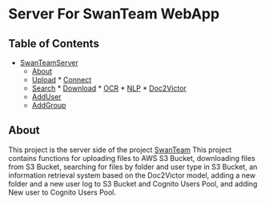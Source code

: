 # Server For SwanTeam WebApp

## Table of Contents
* [SwanTeamServer](#Server-For-Swan-Team-WebApp)
  * [About](#about)
  * [Upload](#Upload)
        * [Connect](#Connect-To-S3-Bucket)
  * [Search](#support)
        * [Download](#Download)
        * [OCR](#OCR)
        * [NLP](#NLP)
        * [Doc2Victor](#Document-To-Victor)
   * [AddUser](#Add-User)
   * [AddGroup](#Add-Group)

## About
This project is the server side of the project [SwanTeam](https://github.com/muhammadtally/swanteam)
This project contains functions for uploading files to AWS S3 Bucket, downloading files from S3 Bucket, searching for files by folder and user type in S3 Bucket, an information retrieval system based on the Doc2Victor model, adding a new folder and a new user log to S3 Bucket and Cognito Users Pool, and adding New user to Cognito Users Pool.
